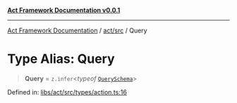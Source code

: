[**Act Framework Documentation v0.0.1**](README.md)

***

[Act Framework Documentation](README.md) / [act/src](act.src.md) / Query

# Type Alias: Query

> **Query** = `z.infer`\<*typeof* [`QuerySchema`](act.src.Variable.QuerySchema.md)\>

Defined in: [libs/act/src/types/action.ts:16](https://github.com/Rotorsoft/act-root/blob/62fab56d51bbe483c1ba64b9cb3720e282a9a947/libs/act/src/types/action.ts#L16)
